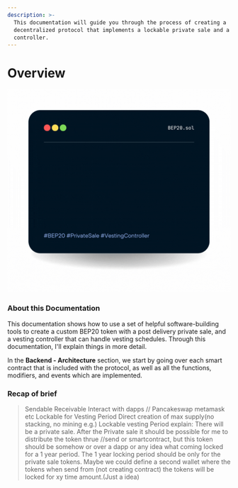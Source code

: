 ```yaml
---
description: >-
  This documentation will guide you through the process of creating a
  decentralized protocol that implements a lockable private sale and a vesting
  controller.
---
```


# Overview

![](.gitbook/assets/home.gif)

### About this Documentation

This documentation shows how to use a set of helpful software-building tools to create a custom BEP20 token with a post delivery private sale, and a vesting controller that can handle vesting schedules. Through this documentation, I'll explain things in more detail.

In the **Backend - Architecture** section, we start by going over each smart contract that is included with the protocol, as well as all the functions, modifiers, and events which are implemented.

### Recap of brief

> Sendable Receivable Interact with dapps // Pancakeswap metamask etc Lockable for Vesting Period Direct creation of max supply(no stacking, no mining e.g.) Lockable vesting Period explain: There will be a private sale. After the Private sale it should be possible for me to distribute the token thrue //send or smartcontract, but this token should be somehow or over a dapp or any idea what coming locked for a 1 year period. The 1 year locking period should be only for the private sale tokens. Maybe we could define a second wallet where the tokens when send from (not creating contract) the tokens will be locked for xy time amount.(Just a idea)
